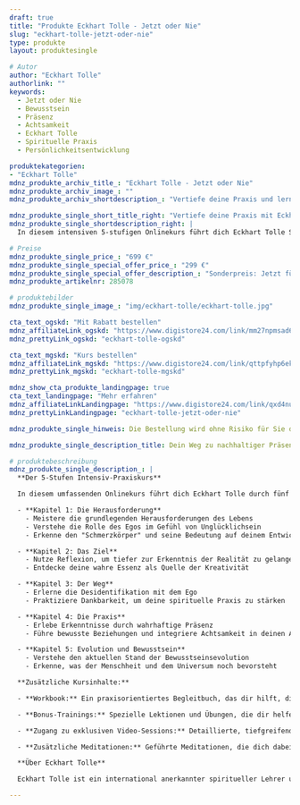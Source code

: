```yaml
---
draft: true
title: "Produkte Eckhart Tolle - Jetzt oder Nie"
slug: "eckhart-tolle-jetzt-oder-nie"
type: produkte
layout: produktesingle

# Autor
author: "Eckhart Tolle"
authorlink: ""
keywords:
  - Jetzt oder Nie
  - Bewusstsein
  - Präsenz
  - Achtsamkeit
  - Eckhart Tolle
  - Spirituelle Praxis
  - Persönlichkeitsentwicklung

produktekategorien:
- "Eckhart Tolle"
mdnz_produkte_archiv_title_: "Eckhart Tolle - Jetzt oder Nie"
mdnz_produkte_archiv_image_: ""
mdnz_produkte_archiv_shortdescription_: "Vertiefe deine Praxis und lerne, im gegenwärtigen Moment zu leben."

mdnz_produkte_single_short_title_right: "Vertiefe deine Praxis mit Eckhart Tolle"
mdnz_produkte_single_shortdescription_right: |
  In diesem intensiven 5-stufigen Onlinekurs führt dich Eckhart Tolle Schritt für Schritt in die Kunst der Präsenz ein. Lerne, dich über den ständigen Fluss deiner Gedanken zu erheben und im Hier und Jetzt zu leben.

# Preise
mdnz_produkte_single_price_: "699 €"
mdnz_produkte_single_special_offer_price_: "299 €"
mdnz_produkte_single_special_offer_description_: "Sonderpreis: Jetzt für kurze Zeit!"
mdnz_produkte_artikelnr: 285078

# produktebilder
mdnz_produkte_single_image_: "img/eckhart-tolle/eckhart-tolle.jpg"

cta_text_ogskd: "Mit Rabatt bestellen"
mdnz_affiliateLink_ogskd: "https://www.digistore24.com/link/mm27npmsad67/"
mdnz_prettyLink_ogskd: "eckhart-tolle-ogskd"

cta_text_mgskd: "Kurs bestellen"
mdnz_affiliateLink_mgskd: "https://www.digistore24.com/link/qttpfyhp6ekk/"
mdnz_prettyLink_mgskd: "eckhart-tolle-mgskd"

mdnz_show_cta_produkte_landingpage: true
cta_text_landingpage: "Mehr erfahren"
mdnz_affiliateLinkLandingpage: "https://www.digistore24.com/link/qxd4nuqeuymj/"
mdnz_prettyLinkLandingpage: "eckhart-tolle-jetzt-oder-nie"

mdnz_produkte_single_hinweis: Die Bestellung wird ohne Risiko für Sie durch unseren Partner durchgeführt

mdnz_produkte_single_description_title: Dein Weg zu nachhaltiger Präsenz

# produktebeschreibung
mdnz_produkte_single_description_: |
  **Der 5-Stufen Intensiv-Praxiskurs**

  In diesem umfassenden Onlinekurs führt dich Eckhart Tolle durch fünf aufeinander aufbauende Kapitel, die dir helfen, dein Bewusstsein im Hier und Jetzt zu verankern und dich über den ständigen Fluss deiner Gedanken zu erheben.

  - **Kapitel 1: Die Herausforderung**
    - Meistere die grundlegenden Herausforderungen des Lebens
    - Verstehe die Rolle des Egos im Gefühl von Unglücklichsein
    - Erkenne den "Schmerzkörper" und seine Bedeutung auf deinem Entwicklungsweg

  - **Kapitel 2: Das Ziel**
    - Nutze Reflexion, um tiefer zur Erkenntnis der Realität zu gelangen
    - Entdecke deine wahre Essenz als Quelle der Kreativität

  - **Kapitel 3: Der Weg**
    - Erlerne die Desidentifikation mit dem Ego
    - Praktiziere Dankbarkeit, um deine spirituelle Praxis zu stärken

  - **Kapitel 4: Die Praxis**
    - Erlebe Erkenntnisse durch wahrhaftige Präsenz
    - Führe bewusste Beziehungen und integriere Achtsamkeit in deinen Alltag

  - **Kapitel 5: Evolution und Bewusstsein**
    - Verstehe den aktuellen Stand der Bewusstseinsevolution
    - Erkenne, was der Menschheit und dem Universum noch bevorsteht

  **Zusätzliche Kursinhalte:**

  - **Workbook:** Ein praxisorientiertes Begleitbuch, das dir hilft, die Lerninhalte in deinem täglichen Leben anzuwenden und deine Fortschritte zu dokumentieren

  - **Bonus-Trainings:** Spezielle Lektionen und Übungen, die dir helfen, die Prinzipien des Kurses auf eine noch tiefere Ebene zu integrieren

  - **Zugang zu exklusiven Video-Sessions:** Detaillierte, tiefgreifende Videos mit Eckhart Tolle, die dir helfen, deine Praxis weiter zu vertiefen

  - **Zusätzliche Meditationen:** Geführte Meditationen, die dich dabei unterstützen, deine Bewusstseins-Praxis zu intensivieren und inneren Frieden zu finden

  **Über Eckhart Tolle**

  Eckhart Tolle ist ein international anerkannter spiritueller Lehrer und Autor, bekannt für seine Lehren über Bewusstsein und Präsenz. Mit seinem Bestseller "Jetzt! Die Kraft der Gegenwart" hat er Millionen von Menschen inspiriert, im gegenwärtigen Moment zu leben und inneren Frieden zu finden.

---
```


